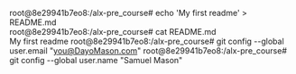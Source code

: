 root@8e29941b7eo8:/alx-pre_course# echo 'My first readme' > README.md                                                                 
root@8e29941b7eo8:/alx-pre_course# cat README.md                                                                                      
My first readme 
root@8e29941b7eo8:/alx-pre_course# git config --global user.email "you@DayoMason.com"
root@8e29941b7eo8:/alx-pre_course# git config --global user.name "Samuel Mason"
                                                                       
